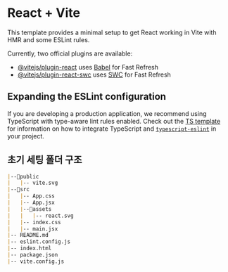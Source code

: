 # React + Vite

This template provides a minimal setup to get React working in Vite with HMR and some ESLint rules.

Currently, two official plugins are available:

- [@vitejs/plugin-react](https://github.com/vitejs/vite-plugin-react/blob/main/packages/plugin-react) uses [Babel](https://babeljs.io/) for Fast Refresh
- [@vitejs/plugin-react-swc](https://github.com/vitejs/vite-plugin-react/blob/main/packages/plugin-react-swc) uses [SWC](https://swc.rs/) for Fast Refresh

## Expanding the ESLint configuration

If you are developing a production application, we recommend using TypeScript with type-aware lint rules enabled. Check out the [TS template](https://github.com/vitejs/vite/tree/main/packages/create-vite/template-react-ts) for information on how to integrate TypeScript and [`typescript-eslint`](https://typescript-eslint.io) in your project.

## 초기 세팅 폴더 구조

```md
|--📁public
|   |-- vite.svg
|--📁src
|   |-- App.css
|   |-- App.jsx
|   |--📁assets
|   |   |-- react.svg
|   |-- index.css
|   |-- main.jsx
|-- README.md
|-- eslint.config.js
|-- index.html
|-- package.json
|-- vite.config.js
```
